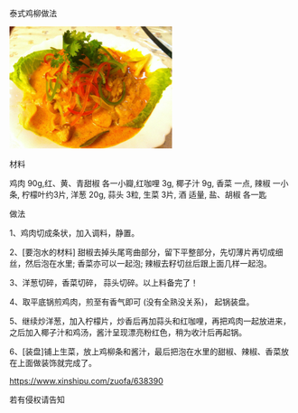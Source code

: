 泰式鸡柳做法

![泰式鸡柳做法](https://github.com/ywangnccu/ywang/blob/main/images/ChickenTenders.jpg)

材料

鸡肉 90g,红、黄、青甜椒 各一小瓣,红咖哩 3g, 椰子汁 9g, 香菜 一点, 辣椒 一小条, 柠檬叶约3片, 洋葱 20g, 蒜头 3粒, 生菜 3片, 酒 适量, 盐、胡椒 各一匙


做法

1、鸡肉切成条状，加入调料，静置。

2、[要泡水的材料] 
甜椒去掉头尾弯曲部分，留下平整部分，先切薄片再切成细丝，然后泡在水里; 香菜亦可以一起泡; 辣椒去籽切丝后跟上面几样一起泡。

3、洋葱切碎，香菜切碎， 蒜头切碎。以上料备完了！

4、取平底锅煎鸡肉，煎至有香气即可 (没有全熟没关系)， 起锅装盘。

5、继续炒洋葱，加入柠檬片，炒香后再加蒜头和红咖哩，再把鸡肉一起放进来，之后加入椰子汁和鸡汤，酱汁呈现漂亮粉红色，稍为收汁后再起锅。

 6、[装盘]铺上生菜，放上鸡柳条和酱汁，最后把泡在水里的甜椒、辣椒、香菜放在上面做装饰就完成了。

https://www.xinshipu.com/zuofa/638390

若有侵权请告知
